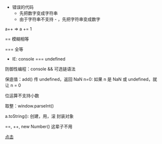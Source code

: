 * 错误的代码
    * 先把数字变成字符串
    * 由于字符串不支持 - ，先把字符串变成数字

a++ => a += 1

== 模糊相等

=== 全等

* IE: console === undefined

防御性编程：console &&
可选链语法

保底值：add() 传 undefined，返回 NaN
n=0: 如果 n 是 NaN 或 undefined，就让 n = 0


位运算不支持小数

取整：window.parseInt()



a.toString(): 创建，用，滚
封装对象


==, ++, new Number() 这辈子不用






  <a href="javascript:;" onclick="console.log('hi')">点击</a>